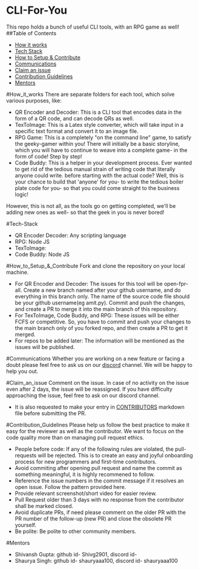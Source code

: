 # CLI-For-You
This repo holds a bunch of useful CLI tools, with an RPG game as well!
##Table of Contents
- [How it works](#How_it_works)
- [Tech Stack](#Tech-Stack)
- [How to Setup & Contribute](#How_to_Setup_&_Contribute)
- [Communications](#Communications)
- [Claim an issue](#Claim_an_issue)
- [Contribution Guidelines](#Contribution-Guidelines)
- [Mentors](#Mentors)
  
#How_it_works
There are separate folders for each tool, which solve various purposes, like:
- QR Encoder and Decoder: This is a CLI tool that encodes data in the form of a QR code, and can decode QRs as well. 
- TexToImage: This is a Latex style converter, which will take input in a specific text format and convert it to an image file.
- RPG Game: This is a completely "on the command line" game, to satisfy the geeky-gamer within you! There will initially be a basic storyline, which you will have to continue to weave into a complete game- in the form of code! Step by step!
- Code Buddy: This is a helper in your development process. Ever wanted to get rid of the tedious manual strain of writing code that literally anyone could write. before starting with the actual code? Well, this is your chance to build that 'anyone' for you- to write the tedious boiler plate code for you- so that you could come straight to the business logic!

However, this is not all, as the tools go on getting completed, we'll be adding new ones as well- so that the geek in you is never bored!

#Tech-Stack
- QR Encoder Decoder: Any scripting language
- RPG: Node JS
- TexToImage:
- Code Buddy: Node JS

#How_to_Setup_&_Contribute
Fork and clone the repository on your local machine.
- For QR Encoder and Decoder: The issues for this tool will be open-fpr-all. Create a new branch named after your github username, and do everything in this branch only. The name of the source code file should be your github username(eg amit.py). Commit and push the changes, and create a PR to merge it into the main branch of this repository.
- For TexToImage, Code Buddy, and RPG: These issues will be either FCFS or competitive. So, you have to commit and push your changes to the main branch only of you forked repo, and then create a PR to get it merged.
- For repos to be added later: The information will be mentioned as the issues will be published.

#Communications
Whether you are working on a new feature or facing a doubt please feel free to ask us on our [discord](https://discord.gg/uNdynbJ5) channel. We will be happy to help you out.

#Claim_an_issue
Comment on the issue. In case of no activity on the issue even after 2 days, the issue will be reassigned. If you have difficulty approaching the issue, feel free to ask on our discord channel.
- It is also requested to make your entry in [CONTRIBUTORS](contributors.md) markdown file before submitting the PR.

#Contribution_Guidelines
Please help us follow the best practice to make it easy for the reviewer as well as the contributor. We want to focus on the code quality more than on managing pull request ethics.

- People before code: If any of the following rules are violated, the pull-requests will be rejected. This is to create an easy and joyful onboarding process for new programmers and first-time contributors.
- Avoid commiting after opening pull request and name the commit as something meaningful, it is highly recommened to follow.
- Reference the issue numbers in the commit message if it resolves an open issue. Follow the pattern provided here.
- Provide relevant screenshot/short video for easier review.
- Pull Request older than 3 days with no response from the contributor shall be marked closed.
- Avoid duplicate PRs, if need please comment on the older PR with the PR number of the follow-up (new PR) and close the obsolete PR yourself.
- Be polite: Be polite to other community members.

#Mentors
- Shivansh Gupta: github id- Shivg2901, discord id- 
- Shaurya Singh: github id- shauryaaa100, discord id- shauryaaa100
